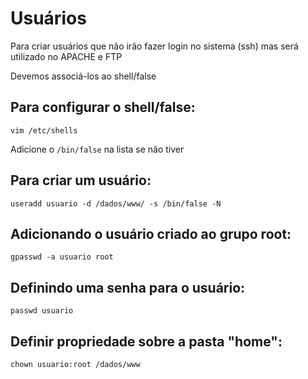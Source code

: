 # Usuários



Para criar usuários que não irão fazer login no sistema (ssh) mas será utilizado no APACHE e FTP

Devemos associá-los ao shell/false

## Para configurar o shell/false:

    vim /etc/shells

Adicione o `/bin/false` na lista se não tiver

## Para criar um usuário:

    useradd usuario -d /dados/www/ -s /bin/false -N

## Adicionando o usuário criado ao grupo root:

    gpasswd -a usuario root

## Definindo uma senha para o usuário:

    passwd usuario

## Definir propriedade sobre a pasta "home":

    chown usuario:root /dados/www




